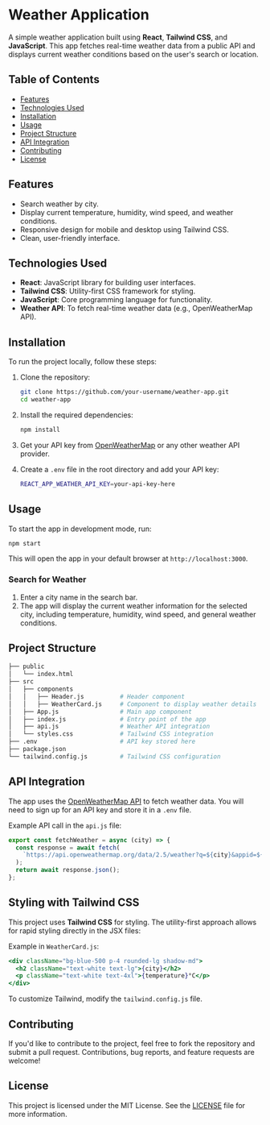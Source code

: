 
# Weather Application

A simple weather application built using **React**, **Tailwind CSS**, and **JavaScript**. This app fetches real-time weather data from a public API and displays current weather conditions based on the user's search or location.

## Table of Contents

- [Features](#features)
- [Technologies Used](#technologies-used)
- [Installation](#installation)
- [Usage](#usage)
- [Project Structure](#project-structure)
- [API Integration](#api-integration)
- [Contributing](#contributing)
- [License](#license)

## Features

- Search weather by city.
- Display current temperature, humidity, wind speed, and weather conditions.
- Responsive design for mobile and desktop using Tailwind CSS.
- Clean, user-friendly interface.
  
## Technologies Used

- **React**: JavaScript library for building user interfaces.
- **Tailwind CSS**: Utility-first CSS framework for styling.
- **JavaScript**: Core programming language for functionality.
- **Weather API**: To fetch real-time weather data (e.g., OpenWeatherMap API).
  
## Installation

To run the project locally, follow these steps:

1. Clone the repository:

   ```bash
   git clone https://github.com/your-username/weather-app.git
   cd weather-app
   ```

2. Install the required dependencies:

   ```bash
   npm install
   ```

3. Get your API key from [OpenWeatherMap](https://openweathermap.org/) or any other weather API provider.

4. Create a `.env` file in the root directory and add your API key:

   ```bash
   REACT_APP_WEATHER_API_KEY=your-api-key-here
   ```

## Usage

To start the app in development mode, run:

```bash
npm start
```

This will open the app in your default browser at `http://localhost:3000`.

### Search for Weather

1. Enter a city name in the search bar.
2. The app will display the current weather information for the selected city, including temperature, humidity, wind speed, and general weather conditions.

## Project Structure

```bash
├── public
│   └── index.html
├── src
│   ├── components
│   │   ├── Header.js          # Header component
│   │   ├── WeatherCard.js     # Component to display weather details
│   ├── App.js                 # Main app component
│   ├── index.js               # Entry point of the app
│   ├── api.js                 # Weather API integration
│   └── styles.css             # Tailwind CSS integration
├── .env                       # API key stored here
├── package.json
└── tailwind.config.js         # Tailwind CSS configuration
```

## API Integration

The app uses the [OpenWeatherMap API](https://openweathermap.org/) to fetch weather data. You will need to sign up for an API key and store it in a `.env` file.

Example API call in the `api.js` file:

```javascript
export const fetchWeather = async (city) => {
  const response = await fetch(
    `https://api.openweathermap.org/data/2.5/weather?q=${city}&appid=${process.env.REACT_APP_WEATHER_API_KEY}&units=metric`
  );
  return await response.json();
};
```

## Styling with Tailwind CSS

This project uses **Tailwind CSS** for styling. The utility-first approach allows for rapid styling directly in the JSX files:

Example in `WeatherCard.js`:

```jsx
<div className="bg-blue-500 p-4 rounded-lg shadow-md">
  <h2 className="text-white text-lg">{city}</h2>
  <p className="text-white text-4xl">{temperature}°C</p>
</div>
```

To customize Tailwind, modify the `tailwind.config.js` file.

## Contributing

If you'd like to contribute to the project, feel free to fork the repository and submit a pull request. Contributions, bug reports, and feature requests are welcome!

## License

This project is licensed under the MIT License. See the [LICENSE](LICENSE) file for more information.
